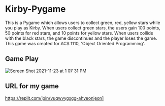 # Kirby-Pygame
This is a Pygame which allows users to collect green, red, yellow stars while you play as Kirby. When users collect green stars, the users gain 100 points, 50 points for red stars, and 10 points for yellow stars. When users collide with the black stars, the game discontinues and the player loses the game. This game was created for ACS 1110, 'Object Oriented Programming'.

## Game Play
![Screen Shot 2021-11-23 at 1 07 31 PM](https://user-images.githubusercontent.com/89673315/143127814-fb3e365a-cbe5-494e-8c74-8e94beebb70c.png)

## URL for my game
https://replit.com/join/vuqwvygxgg-ahyeonjeon1
